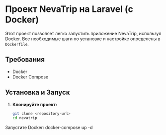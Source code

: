# Проект NevaTrip на Laravel (с Docker)

Этот проект позволяет легко запустить приложение NevaTrip, используя Docker. Все необходимые шаги по установке и настройке определены в `Dockerfile`.

## Требования

- Docker
- Docker Compose

## Установка и Запуск

1. **Клонируйте проект:**
   ```bash
   git clone <repository-url>
   cd nevatrip
Запустите Docker: docker-compose up -d

